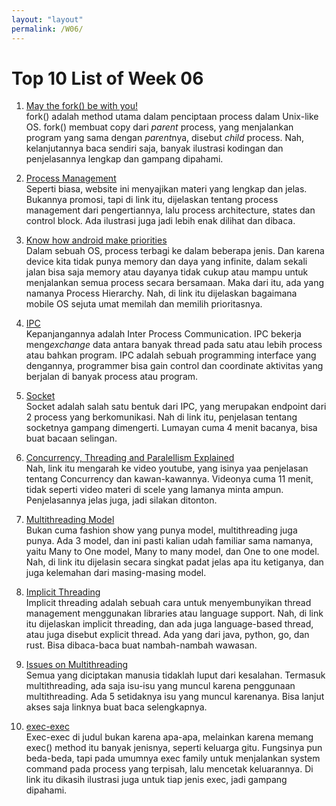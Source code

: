 ```yaml
---
layout: "layout"
permalink: /W06/
---
```


# Top 10 List of Week 06

1. [May the fork() be with you!](https://www.section.io/engineering-education/fork-in-c-programming-language/)<br>
fork() adalah method utama dalam penciptaan process dalam Unix-like OS. fork() membuat copy dari _parent_ process, yang menjalankan
program yang sama dengan *parent*nya, disebut *child* process. Nah, kelanjutannya baca sendiri saja, banyak ilustrasi
kodingan dan penjelasannya lengkap dan gampang dipahami.

2. [Process Management](https://www.guru99.com/process-management-pcb.html)<br>
Seperti biasa, website ini menyajikan materi yang lengkap dan jelas. Bukannya promosi, tapi di link itu, dijelaskan 
tentang process management dari pengertiannya, lalu process architecture, states dan control block. Ada ilustrasi juga
jadi lebih enak dilihat dan dibaca.

3. [Know how android make priorities](https://medium.com/androiddevelopers/who-lives-and-who-dies-process-priorities-on-android-cb151f39044f)<br>
Dalam sebuah OS, process terbagi ke dalam beberapa jenis. Dan karena device kita tidak punya memory dan daya yang infinite,
dalam sekali jalan bisa saja memory atau dayanya tidak cukup atau mampu untuk menjalankan semua process
secara bersamaan. Maka dari itu, ada yang namanya Process Hierarchy. Nah, di link itu dijelaskan bagaimana mobile OS sejuta umat
memilah dan memilih prioritasnya.

4. [IPC](https://www.guru99.com/inter-process-communication-ipc.html)<br>
Kepanjangannya adalah Inter Process Communication. IPC bekerja meng*exchange* data antara banyak thread pada satu atau 
lebih process atau bahkan program. IPC adalah sebuah programming interface yang dengannya, programmer bisa gain control
dan coordinate aktivitas yang berjalan di banyak process atau program.

5. [Socket](https://levelup.gitconnected.com/operating-system-concepts-sockets-a78ddb9b5f9c)<br>
Socket adalah salah satu bentuk dari IPC, yang merupakan endpoint dari 2 process yang berkomunikasi. Nah di link itu,
penjelasan tentang socketnya gampang dimengerti. Lumayan cuma 4 menit bacanya, bisa buat bacaan selingan.

6. [Concurrency, Threading and Paralellism Explained](https://www.youtube.com/watch?v=olYdb0DdGtM)<br>
Nah, link itu mengarah ke video youtube, yang isinya yaa penjelasan tentang Concurrency dan kawan-kawannya. Videonya cuma 11 menit,
tidak seperti video materi di scele yang lamanya minta ampun. Penjelasannya jelas juga, jadi silakan ditonton.

7. [Multithreading Model](https://www.faceprep.in/operating-systems/operating-systems-multi-threading-models/)<br>
Bukan cuma fashion show yang punya model, multithreading juga punya. Ada 3 model, dan ini pasti kalian udah familiar sama namanya, yaitu
Many to One model, Many to many model, dan One to one model. Nah, di link itu dijelasin secara singkat padat jelas apa itu ketiganya, dan
juga kelemahan dari masing-masing model.

8. [Implicit Threading](https://w3.cs.jmu.edu/kirkpams/OpenCSF/Books/csf/html/ImplicitThreads.html)<br>
Implicit threading adalah sebuah cara untuk menyembunyikan thread management menggunakan libraries atau language support. Nah, 
di link itu dijelaskan implicit threading, dan ada juga language-based thread, atau juga disebut explicit thread. Ada yang dari 
java, python, go, dan rust. Bisa dibaca-baca buat nambah-nambah wawasan.

9. [Issues on Multithreading](https://binaryterms.com/threading-issues-in-os.html)<br>
Semua yang diciptakan manusia tidaklah luput dari kesalahan. Termasuk multithreading, ada saja isu-isu yang muncul karena penggunaan
multithreading. Ada 5 setidaknya isu yang muncul karenanya. Bisa lanjut akses saja linknya buat baca selengkapnya.

10. [exec-exec](https://linuxhint.com/exec_linux_system_call_c/)<br>
Exec-exec di judul bukan karena apa-apa, melainkan karena memang exec() method itu banyak jenisnya, seperti keluarga gitu. 
Fungsinya pun beda-beda, tapi pada umumnya exec family untuk menjalankan system command pada process yang terpisah, lalu mencetak
keluarannya. Di link itu dikasih ilustrasi juga untuk tiap jenis exec, jadi gampang dipahami.

